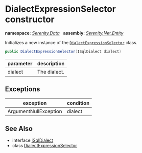 # DialectExpressionSelector constructor
**namespace:** *[Serenity.Data](../../README.md#serenity.data-namespace)*   **assembly**: *[Serenity.Net.Entity](../../README.md)*

Initializes a new instance of the [`DialectExpressionSelector`](../DialectExpressionSelector.md) class.

```csharp
public DialectExpressionSelector(ISqlDialect dialect)
```

| parameter | description |
| --- | --- |
| dialect | The dialect. |

## Exceptions

| exception | condition |
| --- | --- |
| ArgumentNullException | dialect |

## See Also

* interface [ISqlDialect](../Serenity.Net.Data/../ISqlDialect.md)
* class [DialectExpressionSelector](../DialectExpressionSelector.md)